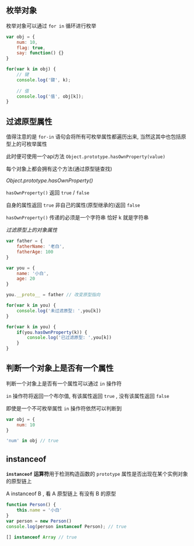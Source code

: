 ## 枚举对象

枚举对象可以通过 `for in` 循环进行枚举

```js
var obj = {
    num: 10,
    flag: true,
    say: function() {}
}

for(var k in obj) {
    // 键
    console.log('键', k);
    
    // 值
    console.log('值', obj[k]);
}
```





## 过滤原型属性

值得注意的是 `for-in` 语句会将所有可枚举属性都遍历出来, 当然这其中也包括原型上的可枚举属性

此时便可使用一个api方法 `Object.prototype.hasOwnProperty(value)`

每个对象上都会拥有这个方法(通过原型链查找)



*Object.prototype.hasOwnProperty()*

`hasOwnProperty()` 返回 `true` / `false`

自身的属性返回 `true` 非自己的属性(原型继承的)返回 `false`

`hasOwnProperty()` 传递的必须是一个字符串 恰好 k 就是字符串



*过滤原型上的对象属性*

```js
var father = {
    fatherName: '老白',
    fatherAge: 100
}

var you = {
    name: '小白',
    age: 20
}

you.__proto__ = father // 改变原型指向

for(var k in you) {
    console.log('未过滤原型: ',you[k])
}

for(var k in you) {
    if(you.hasOwnProperty(k)) {
		console.log('已过滤原型: ',you[k])
    }
}
```





## 判断一个对象上是否有一个属性

判断一个对象上是否有一个属性可以通过 `in` 操作符

`in` 操作符将返回一个布尔值, 有该属性返回 `true` , 没有该属性返回 `false`

即使是一个不可枚举属性 `in` 操作符依然可以判断到

```js
var obj = {
    num: 10
}

'num' in obj // true
```





## instanceof

**`instanceof`** **运算符**用于检测构造函数的 `prototype` 属性是否出现在某个实例对象的原型链上

A instanceof B , 看 A 原型链上 有没有 B 的原型

```js
function Person() {
    this.name = '小白'
}
var person = new Person()
console.log(person instanceof Person); // true

[] instanceof Array // true
```

